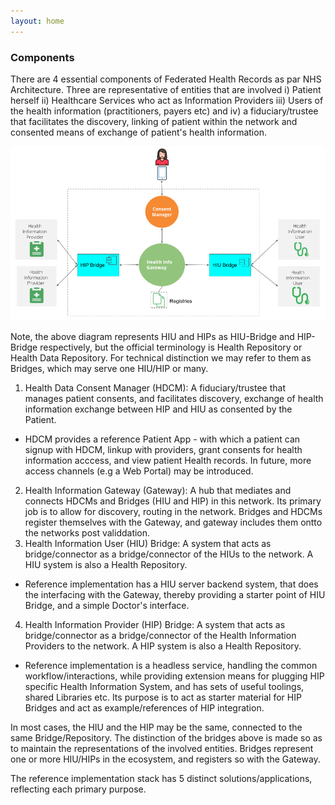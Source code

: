 ```yaml
---
layout: home
---
```


### Components
There are 4 essential components of Federated Health Records as par NHS Architecture. Three are representative of entities that are involved i) Patient herself ii) Healthcare Services who act as Information Providers iii) Users of the health information (practitioners, payers etc) and iv) a fiduciary/trustee that facilitates the discovery, linking of patient  within the network and consented means of exchange of patient's health information.  

![Components of the Architecture](../images/high_level_arch.png)

Note, the above diagram represents HIU and HIPs as HIU-Bridge and HIP-Bridge respectively, but the official terminology is Health Repository or Health Data Repository. For technical distinction we may refer to them as Bridges, which may serve one HIU/HIP or many.  

1. Health Data Consent Manager (HDCM): A fiduciary/trustee that manages patient consents, and facilitates discovery, exchange of health information exchange between HIP and HIU as consented by the Patient. 
- HDCM provides a reference Patient App - with which a patient can signup with HDCM, linkup with providers, grant consents for health information acccess, and view patient Health records. In future, more access channels (e.g a Web Portal) may be introduced. 
2. Health Information Gateway (Gateway): A hub that mediates and connects HDCMs and Bridges (HIU and HIP) in this network. Its primary job is to allow for discovery, routing in the network. Bridges and HDCMs register themselves with the Gateway, and gateway includes them ontto the networks post validdation. 
3. Health Information User (HIU) Bridge: A system that acts as bridge/connector as a bridge/connector of the HIUs to the network. A HIU system is also a Health Repository. 
- Reference implementation has a HIU server backend system, that does the interfacing with the Gateway, thereby providing a starter point of HIU Bridge, and a simple Doctor's interface.  
4. Health Information Provider (HIP) Bridge: A system that acts as bridge/connector  as a bridge/connector of the Health Information Providers to the network.   A HIP system is also a Health Repository. 
- Reference implementation is a headless service, handling the common workflow/interactions, while providing extension means for plugging HIP specific Health Information System, and has sets of useful toolings, shared Libraries etc. Its purpose is to act as starter material for HIP Bridges and act as example/references of HIP integration. 

In most cases, the HIU and the HIP may be the same, connected to the same Bridge/Repository. The distinction of the bridges above is made so as to maintain the representations of the involved entities. Bridges represent one or more HIU/HIPs in the ecosystem, and registers so with the Gateway.  

The reference implementation stack has 5 distinct solutions/applications, reflecting each primary purpose. 
